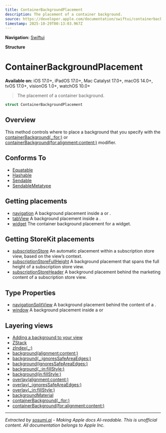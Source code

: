```yaml
---
title: ContainerBackgroundPlacement
description: The placement of a container background.
source: https://developer.apple.com/documentation/swiftui/containerbackgroundplacement
timestamp: 2025-10-29T00:13:03.967Z
---
```


**Navigation:** [Swiftui](/documentation/swiftui)

**Structure**

# ContainerBackgroundPlacement

**Available on:** iOS 17.0+, iPadOS 17.0+, Mac Catalyst 17.0+, macOS 14.0+, tvOS 17.0+, visionOS 1.0+, watchOS 10.0+

> The placement of a container background.

```swift
struct ContainerBackgroundPlacement
```

## Overview

This method controls where to place a background that you specify with the [containerBackground(_:for:)](/documentation/swiftui/view/containerbackground(_:for:)) or [containerBackground(for:alignment:content:)](/documentation/swiftui/view/containerbackground(for:alignment:content:)) modifier.

## Conforms To

- [Equatable](/documentation/Swift/Equatable)
- [Hashable](/documentation/Swift/Hashable)
- [Sendable](/documentation/Swift/Sendable)
- [SendableMetatype](/documentation/Swift/SendableMetatype)

## Getting placements

- [navigation](/documentation/swiftui/containerbackgroundplacement/navigation) A background placement inside a  or .
- [tabView](/documentation/swiftui/containerbackgroundplacement/tabview) A background placement inside a .
- [widget](/documentation/swiftui/containerbackgroundplacement/widget) The container background placement for a widget.

## Getting StoreKit placements

- [subscriptionStore](/documentation/swiftui/containerbackgroundplacement/subscriptionstore) An automatic placement within a subscription store view, based on the view’s context.
- [subscriptionStoreFullHeight](/documentation/swiftui/containerbackgroundplacement/subscriptionstorefullheight) A background placement that spans the full height of a subscription store view.
- [subscriptionStoreHeader](/documentation/swiftui/containerbackgroundplacement/subscriptionstoreheader) A background placement behind the marketing content of a subscription store view.

## Type Properties

- [navigationSplitView](/documentation/swiftui/containerbackgroundplacement/navigationsplitview) A background placement behind the content of a .
- [window](/documentation/swiftui/containerbackgroundplacement/window) A  background placement inside a  or 

## Layering views

- [Adding a background to your view](/documentation/swiftui/adding-a-background-to-your-view)
- [ZStack](/documentation/swiftui/zstack)
- [zIndex(_:)](/documentation/swiftui/view/zindex(_:))
- [background(alignment:content:)](/documentation/swiftui/view/background(alignment:content:))
- [background(_:ignoresSafeAreaEdges:)](/documentation/swiftui/view/background(_:ignoressafeareaedges:))
- [background(ignoresSafeAreaEdges:)](/documentation/swiftui/view/background(ignoressafeareaedges:))
- [background(_:in:fillStyle:)](/documentation/swiftui/view/background(_:in:fillstyle:))
- [background(in:fillStyle:)](/documentation/swiftui/view/background(in:fillstyle:))
- [overlay(alignment:content:)](/documentation/swiftui/view/overlay(alignment:content:))
- [overlay(_:ignoresSafeAreaEdges:)](/documentation/swiftui/view/overlay(_:ignoressafeareaedges:))
- [overlay(_:in:fillStyle:)](/documentation/swiftui/view/overlay(_:in:fillstyle:))
- [backgroundMaterial](/documentation/swiftui/environmentvalues/backgroundmaterial)
- [containerBackground(_:for:)](/documentation/swiftui/view/containerbackground(_:for:))
- [containerBackground(for:alignment:content:)](/documentation/swiftui/view/containerbackground(for:alignment:content:))

---

*Extracted by [sosumi.ai](https://sosumi.ai) - Making Apple docs AI-readable.*
*This is unofficial content. All documentation belongs to Apple Inc.*
